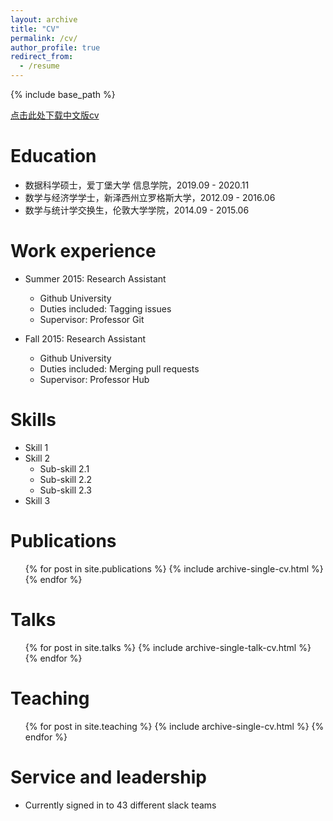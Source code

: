 ```yaml
---
layout: archive
title: "CV"
permalink: /cv/
author_profile: true
redirect_from:
  - /resume
---
```


{% include base_path %}


[点击此处下载中文版cv](http://academicpages.github.io/files/LuoyeWang_Chinese_CV.pdf)

# Education

* 数据科学硕士，爱丁堡大学 信息学院，2019.09 - 2020.11
* 数学与经济学学士，新泽西州立罗格斯大学，2012.09 - 2016.06
* 数学与统计学交换生，伦敦大学学院，2014.09 - 2015.06

Work experience
======
* Summer 2015: Research Assistant
  * Github University
  * Duties included: Tagging issues
  * Supervisor: Professor Git

* Fall 2015: Research Assistant
  * Github University
  * Duties included: Merging pull requests
  * Supervisor: Professor Hub
  
Skills
======
* Skill 1
* Skill 2
  * Sub-skill 2.1
  * Sub-skill 2.2
  * Sub-skill 2.3
* Skill 3

Publications
======
  <ul>{% for post in site.publications %}
    {% include archive-single-cv.html %}
  {% endfor %}</ul>
  
Talks
======
  <ul>{% for post in site.talks %}
    {% include archive-single-talk-cv.html %}
  {% endfor %}</ul>
  
Teaching
======
  <ul>{% for post in site.teaching %}
    {% include archive-single-cv.html %}
  {% endfor %}</ul>
  
Service and leadership
======
* Currently signed in to 43 different slack teams
